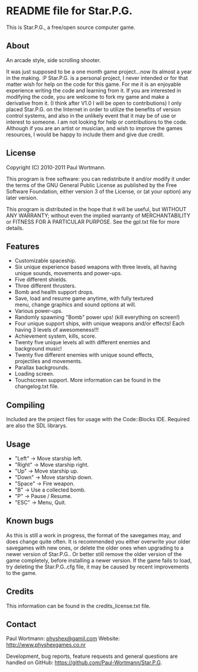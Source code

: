 README file for Star.P.G.
=============================

This is Star.P.G., a free/open source computer game.

About
-----
An arcade style, side scrolling shooter.

It was just supposed to be a one month game project...now its almost a year in the making. :P
Star.P.G. is a personal project, I never intended or for that matter wish for help on the code for this game. 
For me it is an enjoyable experience writing the code and learning from it.
If you are interested in modifying the code, you are welcome to fork my game and make a derivative from it. (I think after V1.0 I will be open to contributions)
I only placed Star.P.G. on the Internet in order to utilize the benefits of version control systems, and also in the unlikely event that it may be of use or interest to someone.
I am not looking for help or contributions to the code. 
Although if you are an artist or musician, and wish to improve the games resources, I would be happy to include them and give due credit.

License
-------
Copyright (C) 2010-2011 Paul Wortmann.

This program is free software: you can redistribute it and/or modify it under
the terms of the GNU General Public License as published by the Free Software
Foundation, either version 3 of the License, or (at your option) any later
version. 

This program is distributed in the hope that it will be useful, but WITHOUT ANY
WARRANTY; without even the implied warranty of MERCHANTABILITY or FITNESS FOR A
PARTICULAR PURPOSE.  See the gpl.txt file for more details. 

Features
--------
- Customizable spaceship.
- Six unique experience based weapons with three levels, all
  having unique sounds, movements and power-ups.
- Five different shields.
- Three different thrusters.
- Bomb and health support drops.
- Save, load and resume game anytime, with fully textured    
  menu, change graphics and sound options at will.
- Various power-ups.
- Randomly spawning "Bomb"  power ups! (kill everything on screen!)
- Four unique support ships, with unique weapons and/or effects!
   Each having 3 levels of awesomeness!!!
- Achievement system, kills, score.
- Twenty five unique levels all with different enemies and      
   background music!
- Twenty five different enemies with unique sound effects,    
  projectiles and movements.
- Parallax backgrounds.
- Loading screen.
- Touchscreen support.
More information can be found in the changelog.txt file.

Compiling
---------
Included are the project files for usage with the Code::Blocks IDE.
Required are also the SDL librarys.

Usage
-----
- "Left"    ->    Move starship left.
- "Right"   ->    Move starship right.
- "Up"      ->    Move starship up.
- "Down"    ->    Move starship down.
- "Space"   ->    Fire weapon.
- "B"       ->    Use a collected bomb.
- "P"       ->    Pause / Resume.
- "ESC"	  ->    Menu, Quit.

Known bugs
----------
As this is still a work in progress, the format of the savegames may, and does change quite often.
It is recommended you either overwrite your older savegames with new ones, or delete the older ones when upgrading to a newer version of Star.P.G..
Or better still remove the older version of the game completely, before installing a newer version.
If the game fails to load, try deleting the Star.P.G..cfg file, it may be caused by recent improvements to the game.

Credits
-------
This information can be found in the credits_license.txt file.

Contact
-------
Paul Wortmann: physhex@gamil.com
Website: http://www.physhexgames.co.nr

Development, bug reports, feature requests and general questions are handled on
GitHub: https://github.com/Paul-Wortmann/Star.P.G.
